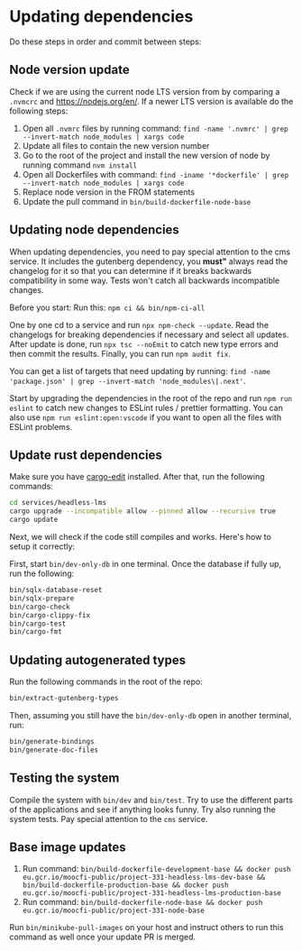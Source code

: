 # Updating dependencies

Do these steps in order and commit between steps:

## Node version update

Check if we are using the current node LTS version from by comparing a `.nvmcrc` and https://nodejs.org/en/. If a newer LTS version is available do the following steps:

1. Open all `.nvmrc` files by running command: `find -name '.nvmrc' | grep --invert-match node_modules | xargs code`
2. Update all files to contain the new version number
3. Go to the root of the project and install the new version of node by running command `nvm install`
4. Open all Dockerfiles with command: `find -iname '*dockerfile' | grep --invert-match node_modules | xargs code`
5. Replace node version in the FROM statements
6. Update the pull command in `bin/build-dockerfile-node-base`

## Updating node dependencies

When updating dependencies, you need to pay special attention to the cms service. It includes the gutenberg dependency, you **must"** always read the changelog for it so that you can determine if it breaks backwards compatibility in some way. Tests won't catch all backwards incompatible changes.

Before you start: Run this: `npm ci && bin/npm-ci-all`

One by one cd to a service and run `npx npm-check --update`. Read the changelogs for breaking dependencies if necessary and select all updates. After update is done, run `npx tsc --noEmit` to catch new type errors and then commit the results. Finally, you can run `npm audit fix`.

You can get a list of targets that need updating by running: `find -name 'package.json' | grep --invert-match 'node_modules\|.next'`.

Start by upgrading the dependencies in the root of the repo and run `npm run eslint` to catch new changes to ESLint rules / prettier formatting. You can also use `npm run eslint:open:vscode` if you want to open all the files with ESLint problems.

## Update rust dependencies

Make sure you have [cargo-edit](https://github.com/killercup/cargo-edit) installed. After that, run the following commands:

```bash
cd services/headless-lms
cargo upgrade --incompatible allow --pinned allow --recursive true
cargo update
```

Next, we will check if the code still compiles and works. Here's how to setup it correctly:

First, start `bin/dev-only-db` in one terminal. Once the database if fully up, run the following:

```bash
bin/sqlx-database-reset
bin/sqlx-prepare
bin/cargo-check
bin/cargo-clippy-fix
bin/cargo-test
bin/cargo-fmt
```

## Updating autogenerated types

Run the following commands in the root of the repo:

```bash
bin/extract-gutenberg-types
```

Then, assuming you still have the `bin/dev-only-db` open in another terminal, run:

```bash
bin/generate-bindings
bin/generate-doc-files
```

## Testing the system

Compile the system with `bin/dev` and `bin/test`. Try to use the different parts of the applications and see if anything looks funny. Try also running the system tests. Pay special attention to the `cms` service.

## Base image updates

1. Run command: `bin/build-dockerfile-development-base && docker push eu.gcr.io/moocfi-public/project-331-headless-lms-dev-base && bin/build-dockerfile-production-base && docker push eu.gcr.io/moocfi-public/project-331-headless-lms-production-base`
2. Run command: `bin/build-dockerfile-node-base && docker push eu.gcr.io/moocfi-public/project-331-node-base`

Run `bin/minikube-pull-images` on your host and instruct others to run this command as well once your update PR is merged.
